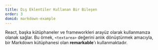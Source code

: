 ```yaml
---
title: Dış Eklentiler Kullanan Bir Bileşen
order: 3
domid: markdown-example
---
```


React, başka kütüphaneler ve frameworkleri arayüz olarak kullanmanıza olanak sağlar. Bu örnek, `<textarea>` değerini anlık dönüştürmek amacıyla, bir Markdown kütüphanesi olan **remarkable**'ı kullanmaktadır. 

